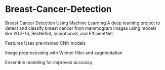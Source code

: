 # Breast-Cancer-Detection

Breast Cancer Detection Using Machine Learning
A deep learning project to detect and classify breast cancer from mammogram images using models like VGG-16, ResNet50, Inceptionv3, and EfficientNet.

Features
Uses pre-trained CNN models

Image preprocessing with Wiener filter and augmentation

Ensemble modeling for improved accuracy
